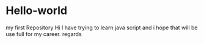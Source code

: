 # Hello-world
my first Repository
Hi 
I have trying to learn java script and i hope that will be use full for my career.
regards 
